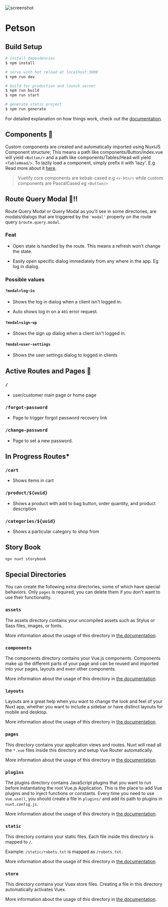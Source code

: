 ![screenshot](https://res.cloudinary.com/c4benn/image/upload/v1645722718/petson/Screenshot_164_babd4e.png)

# Petson

## Build Setup

```bash
# install dependencies
$ npm install

# serve with hot reload at localhost:3000
$ npm run dev

# build for production and launch server
$ npm run build
$ npm run start

# generate static project
$ npm run generate
```

For detailed explanation on how things work, check out the [documentation](https://nuxtjs.org).

## Components 👀

Custom components are created and automatically imported using NuxtJS Component structure;
This means a path like components/Button/index.vue will yield `<Button/>` and a path like components/Tables/Head will yield `<TableHead/>`. To lazily load a component, simply prefix it with 'lazy'. E.g <LazyButton/> <LazyTableHead/>
Read more about it [here](https://nuxtjs.org/docs/2.x/directory-structure/components).

> Vuetify core components are kebab-cased e.g `<v-btn/>` while custom components are PascalCased eg `<Button/>`

## Route Query Modal 👀‼

Route Query Modal or Query Modal as you'll see in some directories, are modals/dialogs that are triggered by the `'modal'` property on the route query `$route.query.modal`.

### Feat

- Open state is handled by the route. This means a refresh won't change the state.

- Easily open specific dialog immediately from any where in the app. Eg log in dialog.

### Possible values

#### `?modal=log-in`

- Shows the log in dialog when a client isn't logged in.

- Auto shows log in on a `401` error request.

#### `?modal=sign-up`

- Shows the sign up dialog when a client isn't logged in.

#### `?modal=user-settings`

- Shows the user settings dialog to logged in clients

## Active Routes and Pages 👀

### `/`

- user/customer main page or home page

### `/forgot-password`

- Page to trigger forgot password recovery link

### `/change-password`

- Page to set a new password.

## In Progress Routes\*

### `/cart`

- Shows items in cart

### `/product/${uuid}`

- Shows a product with add to bag button, order quantity, and product description

### `/categories/${uuid}`

- Shows a particular category to shop from

##

## Story Book

```bash
npx nuxt storybook
```

## Special Directories

You can create the following extra directories, some of which have special behaviors. Only `pages` is required; you can delete them if you don't want to use their functionality.

### `assets`

The assets directory contains your uncompiled assets such as Stylus or Sass files, images, or fonts.

More information about the usage of this directory in [the documentation](https://nuxtjs.org/docs/2.x/directory-structure/assets).

### `components`

The components directory contains your Vue.js components. Components make up the different parts of your page and can be reused and imported into your pages, layouts and even other components.

More information about the usage of this directory in [the documentation](https://nuxtjs.org/docs/2.x/directory-structure/components).

### `layouts`

Layouts are a great help when you want to change the look and feel of your Nuxt app, whether you want to include a sidebar or have distinct layouts for mobile and desktop.

More information about the usage of this directory in [the documentation](https://nuxtjs.org/docs/2.x/directory-structure/layouts).

### `pages`

This directory contains your application views and routes. Nuxt will read all the `*.vue` files inside this directory and setup Vue Router automatically.

More information about the usage of this directory in [the documentation](https://nuxtjs.org/docs/2.x/get-started/routing).

### `plugins`

The plugins directory contains JavaScript plugins that you want to run before instantiating the root Vue.js Application. This is the place to add Vue plugins and to inject functions or constants. Every time you need to use `Vue.use()`, you should create a file in `plugins/` and add its path to plugins in `nuxt.config.js`.

More information about the usage of this directory in [the documentation](https://nuxtjs.org/docs/2.x/directory-structure/plugins).

### `static`

This directory contains your static files. Each file inside this directory is mapped to `/`.

Example: `/static/robots.txt` is mapped as `/robots.txt`.

More information about the usage of this directory in [the documentation](https://nuxtjs.org/docs/2.x/directory-structure/static).

### `store`

This directory contains your Vuex store files. Creating a file in this directory automatically activates Vuex.

More information about the usage of this directory in [the documentation](https://nuxtjs.org/docs/2.x/directory-structure/store).
